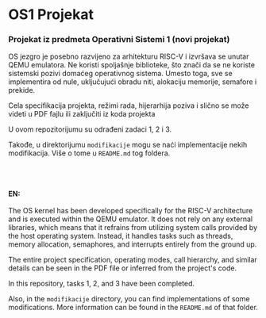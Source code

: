 # OS1 Projekat

### Projekat iz predmeta Operativni Sistemi 1 (novi projekat)

OS jezgro je posebno razvijeno za arhitekturu RISC-V i izvršava se unutar QEMU emulatora. Ne koristi spoljašnje biblioteke, 
što znači da se ne koriste sistemski pozivi domaćeg operativnog sistema. Umesto toga, sve se implementira od nule, 
uključujući obradu niti, alokaciju memorije, semafore i prekide.

Cela specifikacija projekta, režimi rada, hijerarhija poziva i slično se može videti u PDF fajlu ili zaključiti iz koda projekta

U ovom repozitorijumu su odrađeni zadaci 1, 2 i 3.

Takođe, u direktorijumu `modifikacije` mogu se naći implementacije nekih modifikacija. Više o tome u `README.md` tog foldera.
<br></br>
<br></br>

**EN:** <br></br>
The OS kernel has been developed specifically for the RISC-V architecture and is executed within the QEMU emulator. It does not rely on any external libraries,
which means that it refrains from utilizing system calls provided by the host operating system. 
Instead, it handles tasks such as threads, memory allocation, semaphores, and interrupts entirely from the ground up.

The entire project specification, operating modes, call hierarchy, and similar details can be seen in the PDF file or inferred from the project's code.

In this repository, tasks 1, 2, and 3 have been completed.


Also, in the `modifikacije` directory, you can find implementations of some modifications. More information can be found in the `README.md` of that folder.
